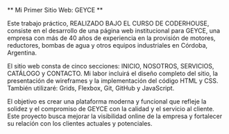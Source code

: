 ** Mi Primer Sitio Web: GEYCE **

Este trabajo práctico, REALIZADO BAJO EL CURSO DE CODERHOUSE,
consiste en el desarrollo de una página web institucional
para GEYCE, una empresa con más de 40 años de experiencia en la provisión de
motores, reductores, bombas de agua y otros equipos industriales en Córdoba,
Argentina.

El sitio web consta de cinco secciones: INICIO, NOSOTROS, SERVICIOS,
CATÁLOGO y CONTACTO. Mi labor incluirá el diseño completo del sitio, la
presentación de wireframes y la implementación del código HTML y CSS.
También utilizaré: Grids, Flexbox, Git, GitHub y JavaScript.

El objetivo es crear una plataforma moderna y funcional que refleje la solidez y el
compromiso de GEYCE con la calidad y el servicio al cliente. Este proyecto busca
mejorar la visibilidad online de la empresa y fortalecer su relación con los
clientes actuales y potenciales.
